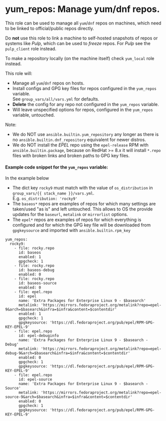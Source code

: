 # yum_repos: Manage yum/dnf repos.

This role can be used to manage all ```yum```/```dnf``` repos on machines,
which need to be linked to official/public repos directly.

Do **not** use this role to link a machine to self-hosted snapshots of repos
or systems like _Pulp_, which can be used to _freeze_ repos.
For _Pulp_ see the ```pulp_client``` role instead.

To make a repository locally (on the machine itself) check ```yum_local``` role instead.

This role will:
 * Manage all ```yum```/```dnf``` repos on hosts.
 * Install configs and GPG key files for repos configured in the ```yum_repos``` variable.  
   See ```group_vars/all/vars.yml``` for defaults.
 * **Delete** the config for any repo not configured in the ```yum_repos``` variable.
 * Will leave unspecified options for repos, configured in the ```yum_repos``` variable, untouched.

Note:
* We do NOT use ```ansible.builtin.yum_repository``` any longer as there is no ```ansible.builtin.dnf_repository``` equivalent for newer distros.
* We do NOT install the _EPEL_ repo using the ```epel-release``` RPM with ```ansible.builtin.package```,
  because on RedHat >= 8.x it will install ```*.repo``` files with broken links and broken paths to GPG key files.

#### Example code snippet for the ```yum_repos``` variable:

In the example below
* The dict key ```rocky9``` must match with the value of ```os_distribution``` in ```group_vars/{{ stack_name }}/vars.yml```.  
  E.g. ```os_distribution: 'rocky9'```
* The ```baseos*``` repos are examples of repos for which many settings are taken/used "as is" and left untouched.
  This allows to OS the provide updates for the ```baseurl```, ```metalink``` or ```mirrorlist``` options.
* The ```epel*``` repos are examples of repos for which everything is configured
  and for which the GPG key file will be downloaded from ```gpgkeysource``` and imported with ```ansible.builtin.rpm_key```

```
yum_repos:
  rocky9:
    - file: rocky.repo
      id: baseos
      enabled: 1
      gpgcheck: 1
    - file: rocky.repo
      id: baseos-debug
      enabled: 0
    - file: rocky.repo
      id: baseos-source
      enabled: 0
    - file: epel.repo
      id: epel
      name: 'Extra Packages for Enterprise Linux 9 - $basearch'
      metalink: 'https://mirrors.fedoraproject.org/metalink?repo=epel-9&arch=$basearch&infra=$infra&content=$contentdir'
      enabled: 1
      gpgcheck: 1
      gpgkeysource: 'https://dl.fedoraproject.org/pub/epel/RPM-GPG-KEY-EPEL-9'
    - file: epel.repo
      id: epel-debuginfo
      name: 'Extra Packages for Enterprise Linux 9 - $basearch - Debug'
      metalink: 'https://mirrors.fedoraproject.org/metalink?repo=epel-debug-9&arch=$basearch&infra=$infra&content=$contentdir'
      enabled: 0
      gpgcheck: 1
      gpgkeysource: 'https://dl.fedoraproject.org/pub/epel/RPM-GPG-KEY-EPEL-9'
    - file: epel.repo
      id: epel-source
      name: 'Extra Packages for Enterprise Linux 9 - $basearch - Source'
      metalink: 'https://mirrors.fedoraproject.org/metalink?repo=epel-source-9&arch=$basearch&infra=$infra&content=$contentdir'
      enabled: 0
      gpgcheck: 1
      gpgkeysource: 'https://dl.fedoraproject.org/pub/epel/RPM-GPG-KEY-EPEL-9'
```
